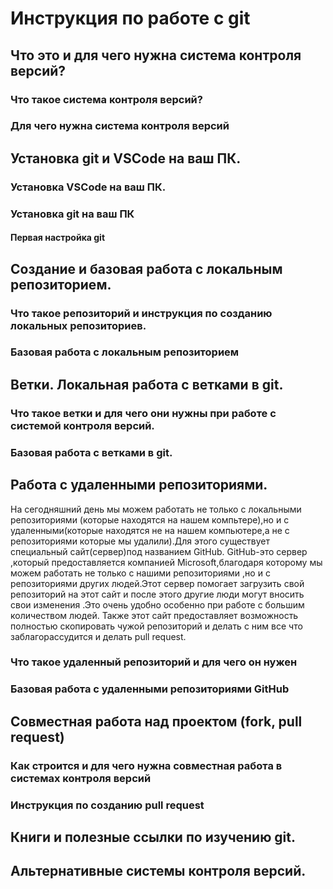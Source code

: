 # Инструкция по работе с git

## Что это и для чего нужна система контроля версий?

### Что такое система контроля версий?

### Для чего нужна система контроля версий

## Установка git и VSCode на ваш ПК.

### Установка VSCode на ваш ПК.

### Установка git на ваш ПК

#### Первая настройка git

## Создание и базовая работа с локальным репозиторием.

### Что такое репозиторий и инструкция по созданию локальных репозиториев.

### Базовая работа с локальным репозиторием

## Ветки. Локальная работа с ветками в git.

### Что такое ветки и для чего они нужны при работе с системой контроля версий.

### Базовая работа с ветками в git.

## Работа с удаленными репозиториями.

На сегодняшний день мы можем работать не только с локальными репозиториями (которые находятся на нашем компьтере),но и с удаленными(которые находятся не на нашем компьютере,а не с репозиториями которые мы удалили).Для этого существует специальный сайт(сервер)под названием GitHub. GitHub-это сервер ,который предоставляется компанией Microsoft,благодаря которому мы можем работать не только с нашими репозиториями ,но и с репозиториями других людей.Этот сервер помогает загрузить свой репозиторий на этот сайт и после этого другие люди могут вносить свои изменения .Это очень удобно особенно при работе с большим количеством людей. Также этот сайт предоставляет возможность полностью скопировать чужой репозиторий и делать с ним все что заблагорассудится и делать pull request.

### Что такое удаленный репозиторий и для чего он нужен

### Базовая работа с удаленными репозиториями GitHub

## Совместная работа над проектом (fork, pull request)

### Как строится и для чего нужна совместная работа в системах контроля версий

### Инструкция по созданию pull request

## Книги и полезные ссылки по изучению git.

## Альтернативные системы контроля версий.
